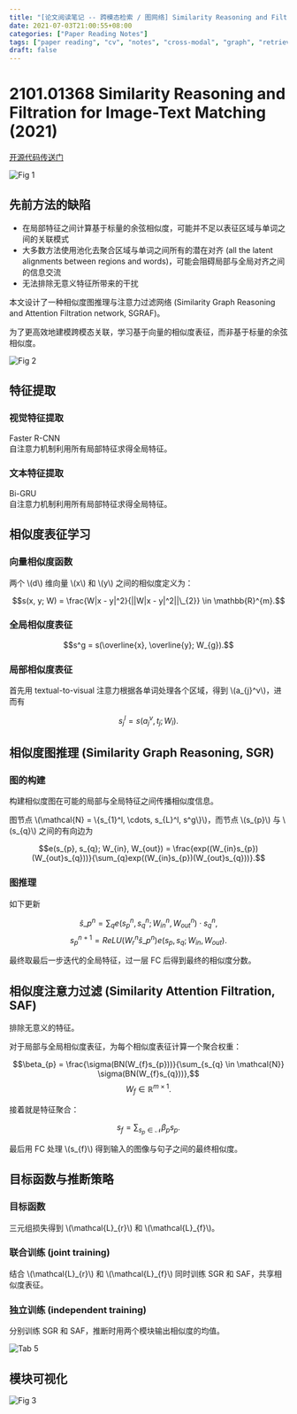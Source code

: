 ```yaml
---
title: "[论文阅读笔记 -- 跨模态检索 / 图网络] Similarity Reasoning and Filtration (2021)"
date: 2021-07-03T21:00:55+08:00
categories: ["Paper Reading Notes"]
tags: ["paper reading", "cv", "notes", "cross-modal", "graph", "retrieval"]
draft: false
---
```


# 2101.01368 Similarity Reasoning and Filtration for Image-Text Matching (2021)

[开源代码传送门](https://github.com/Paranioar/SGRAF)

![Fig 1](/images/2021/PRN31/1.png)

## 先前方法的缺陷

+ 在局部特征之间计算基于标量的余弦相似度，可能并不足以表征区域与单词之间的关联模式
+ 大多数方法使用池化去聚合区域与单词之间所有的潜在对齐 (all the latent alignments between regions and words)，可能会阻碍局部与全局对齐之间的信息交流
+ 无法排除无意义特征所带来的干扰

本文设计了一种相似度图推理与注意力过滤网络 (Similarity Graph Reasoning and Attention Filtration network, SGRAF)。  

为了更高效地建模跨模态关联，学习基于向量的相似度表征，而非基于标量的余弦相似度。  

![Fig 2](/images/2021/PRN31/2.png)

## 特征提取

### 视觉特征提取

Faster R-CNN  
自注意力机制利用所有局部特征求得全局特征。  

### 文本特征提取

Bi-GRU  
自注意力机制利用所有局部特征求得全局特征。  

## 相似度表征学习

### 向量相似度函数

两个 \\(d\\) 维向量 \\(x\\) 和 \\(y\\) 之间的相似度定义为：  

$$s(x, y; W) = \frac{W|x - y|^2}{||W|x - y|^2||\_{2}} \in \mathbb{R}^{m}.$$

### 全局相似度表征

$$s^g = s(\overline{x}, \overline{y}; W_{g}).$$  

### 局部相似度表征

首先用 textual-to-visual 注意力根据各单词处理各个区域，得到 \\(a_{j}^v\\)，进而有  

$$s_{j}^l = s(a_{j}^v, t_{j}; W_{l}).$$  

## 相似度图推理 (Similarity Graph Reasoning, SGR)

### 图的构建

构建相似度图在可能的局部与全局特征之间传播相似度信息。  

图节点 \\(\mathcal{N} = \\{s_{1}^l, \cdots, s_{L}^l, s^g\\}\\)，而节点 \\(s_{p}\\) 与 \\(s_{q}\\) 之间的有向边为  

$$e(s_{p}, s_{q}; W_{in}, W_{out}) = \frac{exp((W_{in}s_{p})(W_{out}s_{q}))}{\sum_{q}exp((W_{in}s_{p})(W_{out}s_{q}))}.$$

### 图推理

如下更新  

$$\hat{s}\_{p}^n = \sum_{q}e(s_{p}^n, s_{q}^n; W_{in}^n, W_{out}^n) \cdot s_{q}^n,$$
$$s_{p}^{n+1} = ReLU(W_{r}^n \hat{s}\_{p}^n)e(s_{p}, s_{q}; W_{in}, W_{out}).$$

最终取最后一步迭代的全局特征，过一层 FC 后得到最终的相似度分数。  

## 相似度注意力过滤 (Similarity Attention Filtration, SAF)

排除无意义的特征。  

对于局部与全局相似度表征，为每个相似度表征计算一个聚合权重：  

$$\beta_{p} = \frac{\sigma(BN(W_{f}s_{p}))}{\sum_{s_{q} \in \mathcal{N}} \sigma(BN(W_{f}s_{q}))},$$
$$W_{f} \in \mathbb{R}^{m \times 1}.$$  

接着就是特征聚合：  

$$s_{f} = \sum_{s_{p} \in \mathcal{N}} \beta_{p}s_{p}.$$  

最后用 FC 处理 \\(s_{f}\\) 得到输入的图像与句子之间的最终相似度。  

## 目标函数与推断策略

### 目标函数

三元组损失得到 \\(\mathcal{L}\_{r}\\) 和 \\(\mathcal{L}\_{f}\\)。  

### 联合训练 (joint training)

结合 \\(\mathcal{L}\_{r}\\) 和 \\(\mathcal{L}\_{f}\\) 同时训练 SGR 和 SAF，共享相似度表征。  

### 独立训练 (independent training)

分别训练 SGR 和 SAF，推断时用两个模块输出相似度的均值。  

![Tab 5](/images/2021/PRN31/5.png)

## 模块可视化

![Fig 3](/images/2021/PRN31/3.png)
